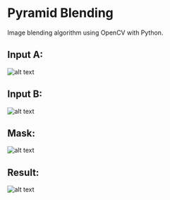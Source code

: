 # Pyramid Blending

Image blending algorithm using OpenCV with Python.

## Input A:
![alt text](https://i.stack.imgur.com/nbY7B.jpg)

## Input B:
![alt text](https://i.stack.imgur.com/i2rj7.jpg)

## Mask:
![alt text](https://i.stack.imgur.com/v6QGM.jpg)

## Result:
![alt text](https://i.imgur.com/1DzqgXv.jpg)
